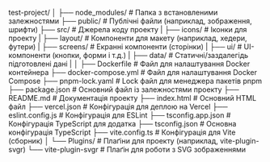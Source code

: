 test-project/
│
├── node_modules/              # Папка з встановленими залежностями
├── public/                    # Публічні файли (наприклад, зображення, шрифти)
├── src/                       # Джерела коду проекту
|      ├── icons/              # Іконки для проекту
|      ├── layout/             # Компоненти для макету (наприклад, хедери, футери)
|      ├── screens/            # Екранні компоненти (сторінки)
|      ├── ui/                 # UI-компоненти (кнопки, форми і т.д.)
|      ├── data/               # Статичні/заздалегідь підготовлені дані
| 
│
├── Dockerfile                 # Файл для налаштування Docker контейнера
├── docker-compose.yml         # Файл для налаштування Docker Compose
├── pnpm-lock.yaml             # Lock файл для менеджера пакетів pnpm
├── package.json               # Основний файл із залежностями проекту
├── README.md                  # Документація проекту
├── index.html                 # Основний HTML файл
├── vercel.json                # Конфігурація для деплою на Vercel
├── eslint.config.js           # Конфігурація для ESLint
├── tsconfig.app.json          # Конфігурація TypeScript для додатка
├── tsconfig.json              # Основна конфігурація TypeScript
├── vite.config.ts             # Конфігурація для Vite (сборник)
│
└── Plugins/                   # Плаґіни для проекту (наприклад, vite-plugin-svgr)
      └── vite-plugin-svgr     # Плаґін для роботи з SVG зображеннями
